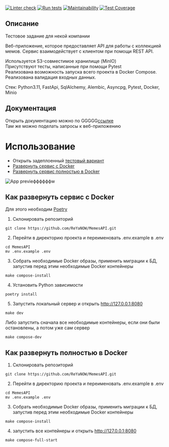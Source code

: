 [![Linter check](https://github.com/ReYaNOW/MemesAPI/actions/workflows/linter_check.yml/badge.svg)](https://github.com/ReYaNOW/MemesAPI/actions/workflows/linter_check.yml)
[![Run tests](https://github.com/ReYaNOW/MemesAPI/actions/workflows/run_tests.yml/badge.svg)](https://github.com/ReYaNOW/MemesAPI/actions/workflows/run_tests.yml)
[![Maintainability](https://api.codeclimate.com/v1/badges/f1c3173e996e7a7b12ef/maintainability)](https://codeclimate.com/github/ReYaNOW/MemesAPI/maintainability)
[![Test Coverage](https://api.codeclimate.com/v1/badges/f1c3173e996e7a7b12ef/test_coverage)](https://codeclimate.com/github/ReYaNOW/MemesAPI/test_coverage)

## Описание
Тестовое задание для некой компании

Веб-приложение, которое предоставляет API для работы с коллекцией мемов.
Сервис взаимодействует с клиентом при помощи REST API.  

Используется S3-совместимое хранилище (MinIO)  
Присутствуют тесты, написанные при помощи Pytest  
Реализована возможность запуска всего проекта в Docker Compose.  
Реализована валидация входных данных.


Стек: Python3.11, FastApi, SqlAlchemy, Alembic, Asyncpg, Pytest, Docker, Minio

## Документация
Открыть документацию можно по GGGGG[ссылке](https://test-task-avito-tech.onrender.com/docs)  
Там же можно поделать запросы к веб-приложению

# Использование


 - Открыть задеплоенный [тестовый вариант](https://avito-tech-test-task.onrender.com)
 - [Развернуть сервис с Docker](#Как-развернуть-сервис-с-Docker)  
 - [Развернуть сервис полностью в Docker](#Как-развернуть-полностьЮ-в-Docker)

![App previeффффффw](https://github.com/ReYaNOW/ReYaNOW/blob/main/Images/stats_preview_imgффффф.png?raw=true)

## Как развернуть сервис с Docker
Для этого необходим [Poetry](https://python-poetry.org/docs/#installing-with-pipx)  
  
1. Склонировать репозиторий

```
git clone https://github.com/ReYaNOW/MemesAPI.git
```

2. Перейти в директорию проекта и переименовать .env.example в .env
  
```
cd MemesAPI
mv .env.example .env
```
  
3. Собрать необходимые Docker образы, применить миграции к БД, запустив перед этим необходимые Docker контейнеры
  
```  
make compose-install
```  
  
4. Установить Python зависимости
  
```
poetry install
```

5. Запустить локальный сервер и открыть http://127.0.0.1:8080
  
```
make dev
```

Либо запустить сначала все необходимые контейнеры, если они были остановлены, а потом уже сам сервер  
  
```
make compose-dev
```
  

## Как развернуть полностью в Docker
1. Склонировать репозиторий

```
git clone https://github.com/ReYaNOW/MemesAPI.git
```

2. Перейти в директорию проекта и переименовать .env.example в .env
  
```
cd MemesAPI
mv .env.example .env
```

3. Собрать необходимые Docker образы, применить миграции к БД, запустив перед этим необходимые Docker контейнеры
  
```
make compose-install
```

4. запустить все контейнеры и открыть http://127.0.0.1:8080
  
```
make compose-full-start
```
